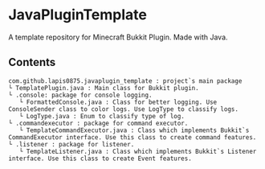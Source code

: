 # JavaPluginTemplate
A template repository for Minecraft Bukkit Plugin. Made with Java.

## Contents
    com.github.lapis0875.javaplugin_template : project`s main package
    └ TemplatePlugin.java : Main class for Bukkit plugin.
    └ .console: package for console logging.
       └ FormattedConsole.java : Class for better logging. Use ConsoleSender class to color logs. Use LogType to classify logs.
       └ LogType.java : Enum to classify type of log.
    └ .commandexecutor : package for command executor.
       └ TemplateCommandExecutor.java : Class which implements Bukkit`s CommandExecutor interface. Use this class to create command features.
    └ .listener : package for listener.
       └ TemplateListener.java : Class which implements Bukkit`s Listener interface. Use this class to create Event features.